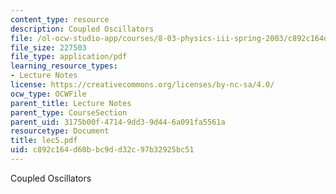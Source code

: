 ```yaml
---
content_type: resource
description: Coupled Oscillators
file: /ol-ocw-studio-app/courses/8-03-physics-iii-spring-2003/c892c164d60bbc9dd32c97b32925bc51_lec5.pdf
file_size: 227503
file_type: application/pdf
learning_resource_types:
- Lecture Notes
license: https://creativecommons.org/licenses/by-nc-sa/4.0/
ocw_type: OCWFile
parent_title: Lecture Notes
parent_type: CourseSection
parent_uid: 3175b00f-4714-9dd3-9d44-6a091fa5561a
resourcetype: Document
title: lec5.pdf
uid: c892c164-d60b-bc9d-d32c-97b32925bc51
---
```

Coupled Oscillators
